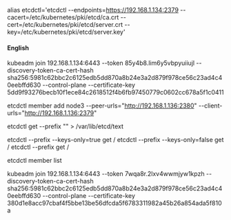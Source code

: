 alias etcdctl='etcdctl --endpoints=https://192.168.1.134:2379 --cacert=/etc/kubernetes/pki/etcd/ca.crt --cert=/etc/kubernetes/pki/etcd/server.crt --key=/etc/kubernetes/pki/etcd/server.key'

<!-- tabs:start -->
#### **English**


kubeadm join 192.168.1.134:6443 --token 85y4b8.lim6y5vbpyuiiujl --discovery-token-ca-cert-hash sha256:5981c62bbc2c6125edb5dd870a8b24e3a2d879f978ce56c23ad4c40eebffd630 --control-plane --certificate-key 5dd9f93276becb10f1ece84c2618512f4b6fb97450779c0602cc678a5f1c0411
<!-- tabs:end -->

etcdctl member add node3 --peer-urls="http://192.168.1.136:2380"  --client-urls="http://192.168.1.136:2379"

etcdctl get --prefix "" > /var/lib/etcd/text

etcdctl  --prefix --keys-only=true get /
etcdctl  --prefix --keys-only=false get /
etcdctl --prefix   get /

etcdctl member list


 kubeadm join 192.168.1.134:6443 --token 7wqa8r.2lxv4wwmjyw1kpzh --discovery-token-ca-cert-hash sha256:5981c62bbc2c6125edb5dd870a8b24e3a2d879f978ce56c23ad4c40eebffd630  --control-plane --certificate-key 380d1e8acc97cbaf4f5bbe13be56dfcda5f6783311982a45b26a854ada5f810a